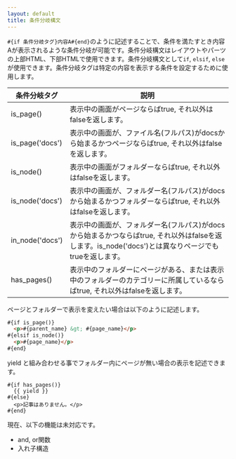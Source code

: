 ```yaml
---
layout: default
title: 条件分岐構文
---
```


`#{if 条件分岐タグ}内容A#{end}`のように記述することで、条件を満たすとき内容Aが表示されるような条件分岐が可能です。条件分岐構文はレイアウトやパーツの上部HTML、下部HTMLで使用できます。条件分岐構文として`if`, `elsif`, `else`が使用できます。条件分岐タグは特定の内容を表示する条件を設定するために使用します。

|条件分岐タグ|説明|
|---|---|
|is_page()|表示中の画面がページならばtrue, それ以外はfalseを返します。|
|is_page('docs')|表示中の画面が、ファイル名(フルパス)がdocsから始まるかつページならばtrue, それ以外はfalseを返します。|
|is_node()|表示中の画面がフォルダーならばtrue, それ以外はfalseを返します。|
|is_node('docs')|表示中の画面が、フォルダー名(フルパス)がdocsから始まるかつフォルダーならばtrue, それ以外はfalseを返します。|
|in_node('docs')|表示中の画面が、フォルダー名(フルパス)がdocsから始まるかつならばtrue, それ以外はfalseを返します。is_node('docs')とは異なりページでもtrueを返します。|
|has_pages()|表示中のフォルダーにページがある、または表示中のフォルダーのカテゴリーに所属しているならばtrue, それ以外はfalseを返します。|

ページとフォルダーで表示を変えたい場合は以下のように記述します。

~~~html
#{if is_page()}
  <p>#{parent_name} &gt; #{page_name}</p>
#{elsif is_node()}
  <p>#{page_name}</p>
#{end}
~~~

yield と組み合わせる事でフォルダー内にページが無い場合の表示を記述できます。

<div class="language-html highlighter-rouge"><div class="highlight"><pre class="highlight"><code>#{if has_pages()}
  <span class="nt">{</span><span class="nt">{</span><span class="nt"> yield </span><span>}</span><span>}</span>
#{else}
  <span class="nt">&lt;p&gt;</span>記事はありません。<span class="nt">&lt;/p&gt;</span>
#{end}
</code></pre></div></div>

現在、以下の機能は未対応です。

- and, or関数
- 入れ子構造
